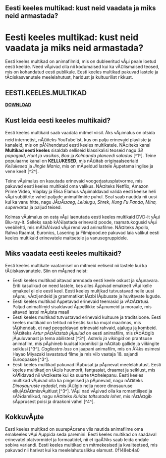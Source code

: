 ## Eesti keeles multikad: kust neid vaadata ja miks neid armastada?

  
# Eesti keeles multikad: kust neid vaadata ja miks neid armastada?
  
Eesti keeles multikad on animafilmid, mis on dubleeritud vÃµi peale loetud eesti keelde. Need vÃµivad olla nii kodumaised kui ka vÃ¤lismaised teosed, mis on kohandatud eesti publikule. Eesti keeles multikad pakuvad lastele ja tÃ¤iskasvanutele meelelahutust, haridust ja kultuurilist rikkust.
 
## EESTI.KEELES.MULTIKAD


[**DOWNLOAD**](https://www.google.com/url?q=https%3A%2F%2Furlin.us%2F2tLeiM&sa=D&sntz=1&usg=AOvVaw2ZvUCETBemzN_j8H3RKe7p)

  
## Kust leida eesti keeles multikaid?
  
Eesti keeles multikaid saab vaadata mitmel viisil. Ãks vÃµimalus on otsida neid internetist, nÃ¤iteks YouTube'ist, kus on palju erinevaid playliste ja kanaleid, mis on pÃ¼hendatud eesti keeles multikatele. NÃ¤iteks kanal **Multikad eesti keeles** sisaldab selliseid klassikalisi teoseid nagu *38 papagoid*, *Hunt ja vasikas*, *Boa* ja *Kolmanda planeedi saladus* [^1^]. Teine populaarne kanal on **KELLUKESED**, mis nÃ¤itab originaalseeriaid *Kellukesed* ja *Jingle Mania*, mis on mÃµeldud lastele Ãµpetama inglise ja vene keelt [^2^].
  
Teine vÃµimalus on kasutada erinevaid voogedastusplatvorme, mis pakuvad eesti keeles multikaid oma valikus. NÃ¤iteks Netflix, Amazon Prime Video, Viaplay ja Elisa Elamus vÃµimaldavad valida eesti keelse heli vÃµi subtiitrite vahel paljude animafilmide puhul. Seal saab nautida nii uusi kui ka vanu hitte, nagu *JÃ¤Ã¤aeg*, *Lelulugu*, *Shrek*, *Kung Fu Panda*, *Mina, supervaras* ja paljud teised.
  
Kolmas vÃµimalus on osta vÃµi laenutada eesti keeles multikaid DVD-lt vÃµi Blu-ray-lt. Selleks saab kÃ¼lastada erinevaid poode, raamatukogusid vÃµi veebilehti, mis mÃ¼Ã¼vad vÃµi rendivad animafilme. NÃ¤iteks Apollo, Rahva Raamat, Euronics, Lasering ja Filmipood.ee pakuvad laia valikut eesti keeles multikaid erinevatele maitsetele ja vanusegruppidele.
  
## Miks vaadata eesti keeles multikaid?
  
Eesti keeles multikate vaatamisel on mitmeid eeliseid nii lastele kui ka tÃ¤iskasvanutele. Siin on mÃµned neist:
  
- Eesti keeles multikad aitavad arendada eesti keele oskust ja sÃµnavara. Eriti kasulikud on need lastele, kes alles Ãµpivad emakeelt vÃµi kelle emakeel ei ole eesti keel. Eesti keeles multikad tutvustavad neile uusi sÃµnu, vÃ¤ljendeid ja grammatikat lÃ¤bi lÃµbusate ja huvitavate lugude.
- Eesti keeles multikad Ãµpetavad erinevaid teemasid ja vÃ¤Ã¤rtusi. Paljud animafilmid sisaldavad Ãµpetlikke sÃµnumeid ja moraale, mis aitavad lastel mÃµista maail
- Eesti keeles multikad tutvustavad erinevaid kultuure ja traditsioone. Eesti keeles multikaid on tehtud nii Eestis kui ka mujal maailmas, mis tÃ¤hendab, et nad peegeldavad erinevaid rahvaid, ajalugu ja kombeid. NÃ¤iteks *Artur pÃ¤Ã¤stab jÃµulud* on eesti animafilm, mis rÃ¤Ã¤gib jÃµuluvanast ja tema abilistest [^3^]. *Asterix ja vikingid* on prantsuse animafilm, mis pÃµhineb kuulsal koomiksil ja nÃ¤itab gallide ja viikingite seiklusi [^3^]. *Cagliostro loss* on jaapani animafilm, mis on Ã¼ks esimesi Hayao Miyazaki lavastatud filme ja mis viib vaataja 18. sajandi Euroopasse [^3^].
- Eesti keeles multikad pakuvad lÃµbusat ja pÃµnevat meelelahutust. Eesti keeles multikad on tÃ¤is huumorit, fantaasiat, draamat ja seiklust, mis kÃ¶idavad nii vÃ¤ikeste kui ka suurte tÃ¤helepanu. Eesti keeles multikad vÃµivad olla ka pingelised ja pÃµnevad, nagu nÃ¤iteks *Dinosauruste radadel*, mis jÃ¤lgib nelja noore dinosauruse ellujÃ¤Ã¤misvÃµitlust [^3^]. VÃµi nad vÃµivad olla ka romantilised ja sÃ¼damlikud, nagu nÃ¤iteks *Kuidas taltsutada lohet*, mis rÃ¤Ã¤gib sÃµprusest poisi ja draakoni vahel [^4^].

## KokkuvÃµte
  
Eesti keeles multikad on suurepÃ¤rane viis nautida animafilme oma emakeeles vÃµi Ãµppida seda paremini. Eesti keeles multikad on saadaval erinevatel platvormidel ja formaatidel, nii et igaÃ¼ks saab leida endale sobiva variandi. Eesti keeles multikad on mitmekesised ja kvaliteetsed, mis pakuvad nii harivat kui ka meelelahutuslikku elamust.
 0f148eb4a0
